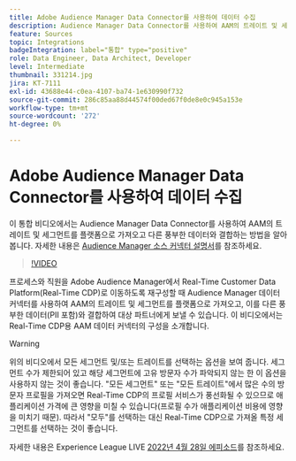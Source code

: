 ```yaml
---
title: Adobe Audience Manager Data Connector를 사용하여 데이터 수집
description: Audience Manager Data Connector를 사용하여 AAM의 트레이트 및 세그먼트를 플랫폼으로 가져오고 다른 풍부한 데이터와 결합하는 방법을 알아봅니다.
feature: Sources
topic: Integrations
badgeIntegration: label="통합" type="positive"
role: Data Engineer, Data Architect, Developer
level: Intermediate
thumbnail: 331214.jpg
jira: KT-7111
exl-id: 43688e44-c0ea-4107-ba74-1e630990f732
source-git-commit: 286c85aa88d44574f00ded67f0de8e0c945a153e
workflow-type: tm+mt
source-wordcount: '272'
ht-degree: 0%

---
```


# Adobe Audience Manager Data Connector를 사용하여 데이터 수집

이 통합 비디오에서는 Audience Manager Data Connector를 사용하여 AAM의 트레이트 및 세그먼트를 플랫폼으로 가져오고 다른 풍부한 데이터와 결합하는 방법을 알아봅니다. 자세한 내용은 [Audience Manager 소스 커넥터 설명서](https://experienceleague.adobe.com/docs/experience-platform/sources/connectors/adobe-applications/audience-manager.html?lang=ko)를 참조하세요.

>[!VIDEO](https://video.tv.adobe.com/v/331214/?learn=on&enablevpops)

프로세스와 직원을 Adobe Audience Manager에서 Real-Time Customer Data Platform(Real-Time CDP)로 이동하도록 재구성할 때 Audience Manager 데이터 커넥터를 사용하여 AAM의 트레이트 및 세그먼트를 플랫폼으로 가져오고, 이를 다른 풍부한 데이터(PII 포함)와 결합하여 대상 파트너에게 보낼 수 있습니다. 이 비디오에서는 Real-Time CDP용 AAM 데이터 커넥터의 구성을 소개합니다.

>[!WARNING]
>
>위의 비디오에서 모든 세그먼트 및/또는 트레이트를 선택하는 옵션을 보여 줍니다. 세그먼트 수가 제한되어 있고 해당 세그먼트에 고유 방문자 수가 파악되지 않는 한 이 옵션을 사용하지 않는 것이 좋습니다. &quot;모든 세그먼트&quot; 또는 &quot;모든 트레이트&quot;에서 많은 수의 방문자 프로필을 가져오면 Real-Time CDP의 프로필 서비스가 풍선화될 수 있으므로 애플리케이션 가격에 큰 영향을 미칠 수 있습니다(프로필 수가 애플리케이션 비용에 영향을 미치기 때문). 따라서 &quot;모두&quot;를 선택하는 대신 Real-Time CDP으로 가져올 특정 세그먼트를 선택하는 것이 좋습니다.
>
>자세한 내용은 Experience League LIVE [2022년 4월 28일 에피소드](https://experienceleague.adobe.com/docs/experience-league-live-events/events/episodes/exl-live-episode-04-28-22.html?lang=ko)를 참조하세요.
